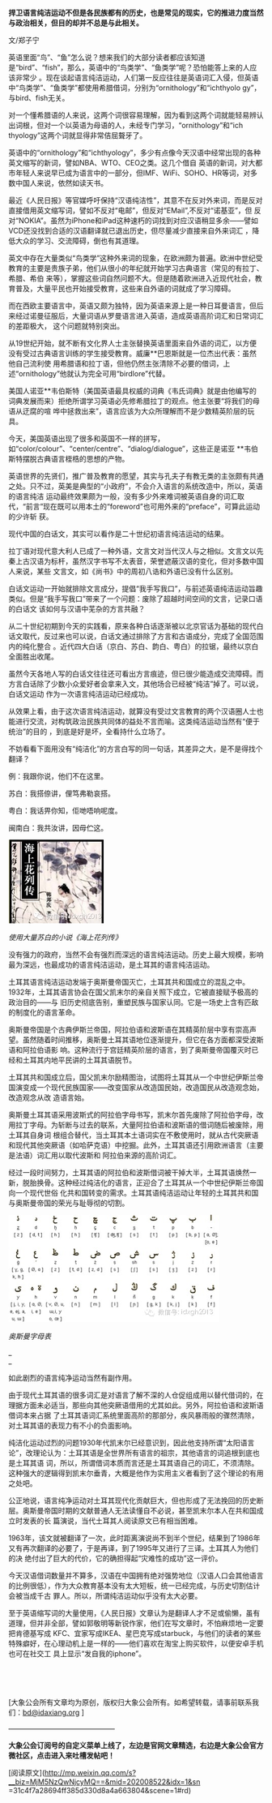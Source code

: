 ‍‍‍‍**捍卫语言纯洁运动不但是各民族都有的历史，也是常见的现实，它的推进力度当然与政治相关，但目的却并不总是与此相关。‍‍‍‍**

  

文/郑子宁

  

英语里面“鸟”、“鱼”怎么说？想来我们的大部分读者都应该知道是“bird”、“fish”，那么，英语中的“鸟类学”、“鱼类学”呢？恐怕能答上来的人应该非常少
。现在谈起语言纯洁运动，人们第一反应往往是英语词汇入侵，但英语中“鸟类学”、“鱼类学”都使用希腊借词，分别为“ornithology”和“ichthyolo
gy”，与bird、fish无关。

  

对一个懂希腊语的人来说，这两个词很容易理解，因为看到这两个词就能轻易辨认出词根，但对一个以英语为母语的人，未经专门学习，“ornithology”和“ich
thyology”这两个词就显得非常佶屈聱牙了。

  

英语中的“ornithology”和“ichthyology”，多少有点像今天汉语中经常出现的各种英文缩写的新词，譬如NBA、WTO、CEO之类。这几个借自
英语的新词，对大都市年轻人来说早已成为语言中的一部分，但IMF、WiFi、SOHO、HR等词，对多数中国人来说，依然如读天书。

  

最近《人民日报》等官媒呼吁保持“汉语纯洁性”，其意不在反对外来词，而是反对直接借用英文缩写词，譬如不反对“电邮”，但反对“EMail”,不反对“诺基亚”，但
反对“NOKIA”。虽然为iPhone和iPad这种速朽的词找到对应汉语稍显多余——譬如VCD还没找到合适的汉语翻译就已退出历史，但尽量减少直接来自外来词汇
，降低大众的学习、交流障碍，倒也有其道理。

  

英文中存在大量类似“鸟类学”这种外来词的现象，在欧洲颇为普遍。欧洲中世纪受教育的主要是贵族子弟，他们从很小的年纪就开始学习古典语言（常见的有拉丁、希腊、希伯
来等），掌握这些词自然问题不大。但是随着欧洲进入近现代社会，教育普及，大量平民也开始接受教育，这些来自外语的词就成了学习障碍。

  

而在西欧主要语言中，英语又颇为独特，因为英语来源上是一种日耳曼语言，但后来经过诺曼征服后，大量词语从罗曼语言进入英语，造成英语高阶词汇和日常词汇的差距极大，
这个问题就特别突出。

  

从19世纪开始，就不断有文化界人士主张替换英语里面来自外语的词汇，以方便没有受过古典语言训练的学生接受教育。威廉**巴恩斯就是一位杰出代表：虽然他自己流利使
用希腊语和拉丁语，但他仍然主张清除不必要的借词，上述“ornithology”他就认为完全可用“birdlore”代替。

  

美国人诺亚**韦伯斯特（美国英语最具权威的词典《韦氏词典》就是由他编写的词典发展而来）拒绝所谓学习英语必先修希腊拉丁的观点。他主张要“将我们的母语从迂腐的喧
哗中拯救出来”，语言应该为大众所理解而不是少数精英阶层的玩具。

  

今天，美国英语出现了很多和英国不一样的拼写，如“color/colour”、“center/centre”、“dialog/dialogue”，这些正是诺亚
**韦伯斯特摆脱古典语言桎梏的思想的产物。

  

英语世界的先贤们，推广普及教育的愿望，其实与孔夫子有教无类的主张颇有共通之处。只不过，英美是典型的“小政府”，不会介入语言的系统改造中，所以，英语的语言纯洁
运动最终效果颇为一般，没有多少外来难词被英语自身的词汇取代，“前言”现在既可以用本土的“foreword”也可用外来的“preface”，可算此运动的少许斩
获。

  

现代中国的白话文，其实可以看作是二十世纪初语言纯洁运动的结果。

  

拉丁语对现代意大利人已成了一种外语，文言文对当代汉人与之相似。文言文以先秦上古汉语为标杆，虽然汉字书写不太表音，荣誉遮蔽汉语的变化，但对多数中国人来说，某些
文言文，如《尚书》中的周初八诰和外语已没有什么区别。

  

白话文运动一开始就排除文言成分，提倡“我手写我口”，与前述英语纯洁运动旨趣类似。但是“我手写我口”带来了一个问题：废除了超越时间空间的文言，记录口语的白话文
该如何与汉语中芜杂的方言共融？

  

从二十世纪初期到今天的实践看，原来各种白话逐渐被以北京官话为基础的现代白话文取代，反过来也可以说，白话文通过排除了方言和古语成分，完成了全国范围内的纯化整合
。近代四大白话（京白、苏白、韵白、粤白）的拉锯，最终以京白全面胜出收尾。

  

虽然今天各地人写的白话文往往还可看出方言痕迹，但已很少能造成交流障碍。而方言白话除了少数小众爱好者会拿来入文，其他场合已经被“纯洁”掉了。可以说，白话文运动
作为一次语言纯洁运动已经成功。

  

从效果上看，由于这次语言纯洁运动，就算没有受过文言教育的两个汉语圈人士也能进行交流，对构筑政治民族共同体的益处不言而喻。这类纯洁运动当然有“便于统治”的目的
，到底是好是坏，全看持什么立场了。

  

不妨看看下面用没有“纯洁化”的方言白写的同一句话，其差异之大，是不是得找个翻译？

  

例：我跟你说，他们不在这里。

苏白：我搭倷讲，俚笃弗勒哀搭。

粤白：我话畀你知，佢哋唔响呢度。

闽南白：我共汝讲，因毋伫这。

  

![](_resources/国父与鸟类学image0.jpg)

_使用大量苏白的小说《海上花列传》_

  

没有强力的政府，当然不会有强烈而深远的语言纯洁运动。历史上最大规模，影响最为深远，也最成功的语言纯洁运动，是土耳其的语言纯洁运动。

  

土耳其语言纯洁运动发端于奥斯曼帝国灭亡，土耳其共和国成立的混乱之中。1932年，土耳其语言协会在国父凯末尔的亲自关照下成立，它被直接赋予极高的政治目的——与
旧历史彻底告别，重塑民族与国家认同。它是一场史上含有匹敌的制度化的语言革命。

  

奥斯曼帝国是个古典伊斯兰帝国，阿拉伯语和波斯语在其精英阶层中享有崇高声望。虽然随着时间推移，奥斯曼土耳其语地位逐渐提升，但它在各方面都深受波斯语和阿拉伯语影
响。这种流行于宫廷精英阶层的语言，到了奥斯曼帝国覆灭时已经和土耳其内地平民讲的土耳其语脱节。

  

土耳其共和国成立后，国父凯末尔励精图治，试图将土耳其从一个中世纪伊斯兰帝国演变成一个现代民族国家——改变国家从改造国民始，改造国民从改造观念始，改造观念从改
造语言始。

  

奥斯曼土耳其语采用波斯式的阿拉伯字母书写，凯末尔首先废除了阿拉伯字母，改用拉丁字母。为斩断与过去的联系，大量阿拉伯语和波斯语的借词随后被废除，用土耳其自身词
根组合替代，当土耳其本土语词实在不敷使用时，就从古代突厥语和现代其他突厥语（如哈萨克语）中挖掘。此外，土耳其语还引用欧洲语言（主要是法语）词汇用以取代波斯和
阿拉伯来源的高阶词汇。

  

经过一段时间努力，土耳其语的阿拉伯和波斯借词被干掉大半，土耳其语焕然一新，脱胎换骨。这种经过纯洁化的语言，正迎合了土耳其从一个中世纪伊斯兰帝国向一个现代世俗
化共和国转变的需求。土耳其语纯洁运动让年轻的土耳其共和国与奥斯曼帝国的荣光与耻辱彻的切割。

![](_resources/国父与鸟类学image1.jpg)

_奥斯曼字母表_

_  
_

如此剧烈的语言纯净运动当然有副作用。

  

由于现代土耳其语的很多词汇是对语言了解不深的人仓促组成用以替代借词的，在理据方面未必适当，那些向其他突厥语借用的尤其如此。另外，阿拉伯语和波斯语借词本来占据
了土耳其语词汇系统里面高阶的那部分，疾风暴雨般的骤然清除，对土耳其语的表现力有不小的负面影响。

  

纯洁化运动过烈的问题1930年代凯末尔已经意识到，因此他支持所谓“太阳语言论”，改理论认为：土耳其语是全世界所有语言的祖宗，其他语言的词追根到底也是土耳其语
词，所以，所谓借词本质而言还是土耳其语自己的词汇，不须清除。这种强大的逻辑得到凯末尔垂青，大概是他作为实用主义者看到了这个理论的有用之处吧。

  

公正地说，语言纯净运动对土耳其现代化贡献巨大，但也形成了无法挽回的历史断层。奥斯曼帝国时期的文献普通人无法读懂自不必说，甚至凯末尔本人在共和国成立时发表的长
篇演说，当代土耳其人阅读原文已有相当困难。

  

1963年，该文就被翻译了一次，此时距离演说尚不到半个世纪，结果到了1986年又有再次翻译的必要了，于是再译，到了1995年又进行了三译。土耳其人为他们的决
绝付出了巨大的代价，它的确担得起“灾难性的成功”这一评价。

  

今天汉语借词数量并不算多，汉语在中国拥有绝对强势地位（汉语人口会其他语言的比例很低），作为大众教育基本没有太大短板，统一已经完成，与历史切割估计会被当成千古
罪人。所以，所谓纯洁运动似乎没有太大必要。

  

至于英语缩写词的大量使用，《人民日报》文章认为是翻译人才不足或偷懒，虽有道理，但并非全部，譬如郭敬明等新锐作家，他们在写文章时，不怕麻烦地一定要把肯德基写成
KFC、宜家写成IKEA、星巴克写成starbuck，与他们的读者的某些特殊癖好，在心理动机上是一样的——他们喜欢在淘宝上购买软件，以便安卓手机也可在社交工
具上显示“发自我的iphone”。

‍‍

‍‍‍‍‍‍‍‍  

[大象公会所有文章均为原创，版权归大象公会所有。如希望转载，请事前联系我们：bd@idaxiang.org ]

———————————————  

**大象公会订阅号的自定义菜单上线了，左边是官网文章精选，右边是大象公会官方微社区，点击进入来吐槽发帖吧！**

[阅读原文](http://mp.weixin.qq.com/s?__biz=MjM5NzQwNjcyMQ==&mid=202008522&idx=1&sn
=31c4f7a28694ff385d330d8a4a663804&scene=1#rd)


